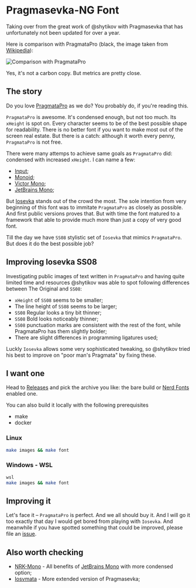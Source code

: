 # Pragmasevka-NG Font

Taking over from the great work of @shytikov with Pragmasevka that has unfortunately not been updated for over a year.

Here is comparison with PragmataPro (black, the image taken from [Wikipedia](https://en.wikipedia.org/wiki/PragmataPro)):

![Comparison with PragmataPro](https://github.com/gdubois/pragmasevka-ng/blob/main/sample.png?raw=true)

Yes, it's not a carbon copy. But metrics are pretty close. 

## The story

Do you love [PragmataPro](https://fsd.it/shop/fonts/pragmatapro/) as we do? You probably do, if you're reading this.

`PragmataPro` is awesome. It's condensed enough, but not too much. Its ``xHeight`` is spot on. Every character seems to be of the best possible shape for readability. There is no better font if you want to make most out of the screen real estate. But there is a catch: although it worth every penny, `PragmataPro` is not free.

There were many attemps to achieve same goals as `PragmataPro` did: condensed with increased `xHeight`. I can name a few:

- [Input](https://input.djr.com/);
- [Monoid](https://larsenwork.com/monoid/);
- [Victor Mono](https://rubjo.github.io/victor-mono/);
- [JetBrains Mono](https://www.jetbrains.com/lp/mono/);

But [Iosevka](https://github.com/be5invis/Iosevka) stands out of the crowd the most. The sole intention from very beginning of this font was to immitate `PragmataPro` as closely as possible. And first public versions proves that. But with time the font matured to a framework that able to provide much more than just a copy of very good font.

Till the day we have `SS08` stylistic set of `Iosevka` that mimics `PragmataPro`. But does it do the best possible job?  

## Improving Iosevka SS08

Investigating public images of text written in `PragmataPro` and having quite limited time and resources @shytikov was able to spot following differences between The Original and `SS08`:

- `xHeight` of `SS08` seems to be smaller;
- The line height of `SS08` seems to be larger;
- `SS08` Regular looks a tiny bit thinner;
- `SS08` Bold looks noticeably thinner;
- `SS08` punctuation marks are consistent with the rest of the font, while PragmataPro has them slightly bolder;
- There are slight differences in programming ligatures used;

Luckly `Iosevka` allows some very sophisticated tweaking, so @shytikov tried his best to improve on "poor man's Pragmata" by fixing these.

## I want one

Head to [Releases](https://github.com/gdubois/pragmasevka-ng/releases) and pick the archive you like: the bare build or [Nerd Fonts](https://www.nerdfonts.com/) enabled one.

You can also build it locally with the following prerequisites
- make
- docker

### Linux
```sh
make images && make font
```

### Windows - WSL
```sh
wsl
make images && make font
```

## Improving it

Let's face it – `PragmataPro` is perfect. And we all should buy it. And I will go it too exactly that day I would get bored from playing with `Iosevka`. And meanwhile if you have spotted something that could be improved, please file an [issue](https://github.com/gdubois/pragmasevka-ng/issues).

## Also worth checking

- [NRK-Mono](https://github.com/N-R-K/NRK-Mono) - All benefits of [JetBrains Mono](https://github.com/JetBrains/JetBrainsMono) with more condensed option;
- [Iosvmata](https://github.com/N-R-K/Iosvmata) - More extended version of Pragmasevka;
